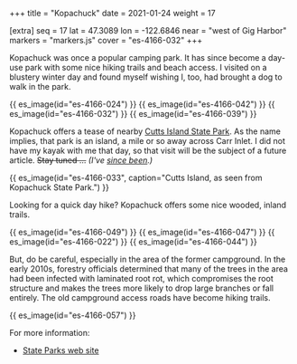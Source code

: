 +++
title = "Kopachuck"
date = 2021-01-24
weight = 17

[extra]
seq = 17
lat = 47.3089
lon = -122.6846
near = "west of Gig Harbor"
markers = "markers.js"
cover = "es-4166-032"
+++

Kopachuck was once a popular camping park. It has since become a day-use park with some nice hiking trails and beach access. I visited on a blustery winter day and found myself wishing I, too, had brought a dog to walk in the park.

<!-- more -->

{{ es_image(id="es-4166-024") }}
{{ es_image(id="es-4166-042") }}
{{ es_image(id="es-4166-032") }}
{{ es_image(id="es-4166-039") }}

Kopachuck offers a tease of nearby [Cutts Island State Park](/cutts-island/). As the name implies, that park is an island, a mile or so away across Carr Inlet. I did not have my kayak with me that day, so that visit will be the subject of a future article. ~~Stay tuned …~~ _(I've [since been](/cutts-island/).)_

{{ es_image(id="es-4166-033", caption="Cutts Island, as seen from Kopachuck State Park.") }}

Looking for a quick day hike? Kopachuck offers some nice wooded, inland trails.

{{ es_image(id="es-4166-049") }}
{{ es_image(id="es-4166-047") }}
{{ es_image(id="es-4166-022") }}
{{ es_image(id="es-4166-044") }}

But, do be careful, especially in the area of the former campground. In the early 2010s, forestry officials determined that many of the trees in the area had been infected with laminated root rot, which compromises the root structure and makes the trees more likely to drop large branches or fall entirely. The old campground access roads have become hiking trails.

{{ es_image(id="es-4166-057") }}

For more information:

* [State Parks web site](https://parks.state.wa.us/530/Kopachuck)

